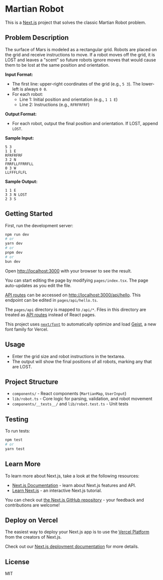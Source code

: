 # Martian Robot

This is a [Next.js](https://nextjs.org) project that solves the classic Martian Robot problem.

## Problem Description

The surface of Mars is modeled as a rectangular grid. Robots are placed on the grid and receive instructions to move. If a robot moves off the grid, it is LOST and leaves a "scent" so future robots ignore moves that would cause them to be lost at the same position and orientation.

**Input Format:**
- The first line: upper-right coordinates of the grid (e.g., `5 3`). The lower-left is always `0 0`.
- For each robot:
  - Line 1: Initial position and orientation (e.g., `1 1 E`)
  - Line 2: Instructions (e.g., `RFRFRFRF`)

**Output Format:**
- For each robot, output the final position and orientation. If LOST, append `LOST`.

**Sample Input:**
```
5 3
1 1 E
RFRFRFRF
3 2 N
FRRFLLFFRRFLL
0 3 W
LLFFFLFLFL
```

**Sample Output:**
```
1 1 E
3 3 N LOST
2 3 S
```

## Getting Started

First, run the development server:

```bash
npm run dev
# or
yarn dev
# or
pnpm dev
# or
bun dev
```

Open [http://localhost:3000](http://localhost:3000) with your browser to see the result.

You can start editing the page by modifying `pages/index.tsx`. The page auto-updates as you edit the file.

[API routes](https://nextjs.org/docs/pages/building-your-application/routing/api-routes) can be accessed on [http://localhost:3000/api/hello](http://localhost:3000/api/hello). This endpoint can be edited in `pages/api/hello.ts`.

The `pages/api` directory is mapped to `/api/*`. Files in this directory are treated as [API routes](https://nextjs.org/docs/pages/building-your-application/routing/api-routes) instead of React pages.

This project uses [`next/font`](https://nextjs.org/docs/pages/building-your-application/optimizing/fonts) to automatically optimize and load [Geist](https://vercel.com/font), a new font family for Vercel.

## Usage

- Enter the grid size and robot instructions in the textarea.
- The output will show the final positions of all robots, marking any that are LOST.

## Project Structure

- `components/` - React components (`MartianMap`, `UserInput`)
- `lib/robot.ts` - Core logic for parsing, validation, and robot movement
- `components/__tests__/` and `lib/robot.test.ts` - Unit tests

## Testing

To run tests:

```bash
npm test
# or
yarn test
```

## Learn More

To learn more about Next.js, take a look at the following resources:

- [Next.js Documentation](https://nextjs.org/docs) - learn about Next.js features and API.
- [Learn Next.js](https://nextjs.org/learn-pages-router) - an interactive Next.js tutorial.

You can check out [the Next.js GitHub repository](https://github.com/vercel/next.js) - your feedback and contributions are welcome!

## Deploy on Vercel

The easiest way to deploy your Next.js app is to use the [Vercel Platform](https://vercel.com/new?utm_medium=default-template&filter=next.js&utm_source=create-next-app&utm_campaign=create-next-app-readme) from the creators of Next.js.

Check out our [Next.js deployment documentation](https://nextjs.org/docs/pages/building-your-application/deploying) for more details.

## License

MIT
